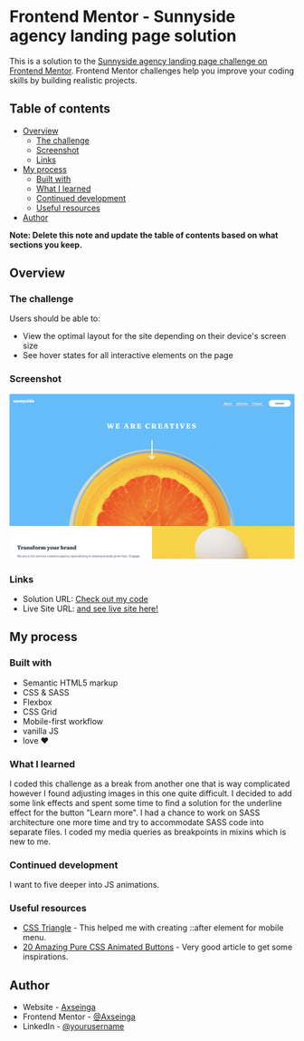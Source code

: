 # Frontend Mentor - Sunnyside agency landing page solution

This is a solution to the [Sunnyside agency landing page challenge on Frontend Mentor](https://www.frontendmentor.io/challenges/sunnyside-agency-landing-page-7yVs3B6ef). Frontend Mentor challenges help you improve your coding skills by building realistic projects.

## Table of contents

- [Overview](#overview)
  - [The challenge](#the-challenge)
  - [Screenshot](#screenshot)
  - [Links](#links)
- [My process](#my-process)
  - [Built with](#built-with)
  - [What I learned](#what-i-learned)
  - [Continued development](#continued-development)
  - [Useful resources](#useful-resources)
- [Author](#author)

**Note: Delete this note and update the table of contents based on what sections you keep.**

## Overview

### The challenge

Users should be able to:

- View the optimal layout for the site depending on their device's screen size
- See hover states for all interactive elements on the page

### Screenshot

![](./design/screenshot.png)

### Links

- Solution URL: [Check out my code](https://github.com/axseinga/sunnyside-agency-landing-page-main)
- Live Site URL: [and see live site here!](https://axseinga-sunnyside-agency-landing-page.netlify.app/)

## My process

### Built with

- Semantic HTML5 markup
- CSS & SASS
- Flexbox
- CSS Grid
- Mobile-first workflow
- vanilla JS
- love &#10084;

### What I learned

I coded this challenge as a break from another one that is way complicated however I found adjusting images in this one quite difficult. I decided to add some link effects and spent some time to find a solution for the underline effect for the button "Learn more". I had a chance to work on SASS architecture one more time and try to accommodate SASS code into separate files. I coded my media queries as breakpoints in mixins which is new to me.

### Continued development

I want to five deeper into JS animations.

### Useful resources

- [CSS Triangle](https://css-tricks.com/snippets/css/css-triangle/) - This helped me with creating ::after element for mobile menu.
- [20 Amazing Pure CSS Animated Buttons](https://1stwebdesigner.com/20-amazing-pure-css-animated-buttons/) - Very good article to get some inspirations.

## Author

- Website - [Axseinga](https://www.your-site.com)
- Frontend Mentor - [@Axseinga](https://www.frontendmentor.io/profile/yourusername)
- LinkedIn - [@yourusername](https://www.linkedin.com/in/agnieszka-urbanowicz-051147151/)
